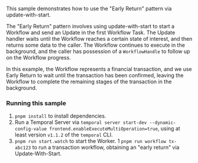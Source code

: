 This sample demonstrates how to use the "Early Return" pattern via update-with-start.

The "Early Return" pattern involves using update-with-start to start a Workflow and send an Update in the
first Workflow Task. The Update handler waits until the Workflow reaches a certain state of interest, and then
returns some data to the caller. The Workflow continues to execute in the background, and the caller has
possession of a `WorkflowHandle` to follow up on the Workflow progress.

In this example, the Workflow represents a financial transaction, and we use Early Return to wait until the
transaction has been confirmed, leaving the Workflow to complete the remaining stages of the transaction in
the background.

### Running this sample

1. `pnpm install` to install dependencies.
1. Run a Temporal Server via `temporal server start-dev --dynamic-config-value frontend.enableExecuteMultiOperation=true`, using at least version `v1.1.2` of the `temporal` CLI.
1. `pnpm run start.watch` to start the Worker.
1  `pnpm run workflow tx-abc123` to run a transaction workflow, obtaining an "early return" via Update-With-Start.
